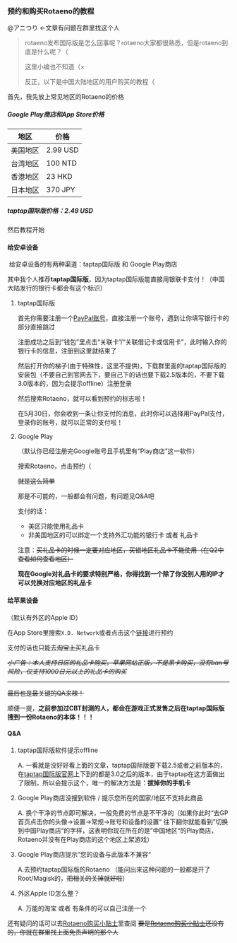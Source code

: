 ### 预约和购买Rotaeno的教程

@アニつり ←文章有问题在群里找这个人

> rotaeno发布国际版是怎么回事呢？rotaeno大家都很熟悉，但是rotaeno到底是什么呢？（
>
> 这里小编也不知道（×
>
> 反正，以下是中国大陆地区的用户购买的教程（

首先，我先放上常见地区的Rotaeno的价格

#####    Google Play商店和App Store价格

| 地区     | 价格     |
| -------- | -------- |
| 美国地区 | 2.99 USD |
| 台湾地区 | 100 NTD  |
| 香港地区 | 23 HKD   |
| 日本地区 | 370 JPY  |

 #####    taptap国际版价格：**2.49 USD**

然后教程开始

#### 给安卓设备

​    给安卓设备的有两种渠道：taptap国际版 和 Google Play商店

​    其中我个人推荐**taptap国际版**，因为taptap国际版能直接用银联卡支付！（中国大陆发行的银行卡都会有这个标识）

1. taptap国际版

   首先你需要注册一个[PayPal账号](https://paypal.com)，直接注册一个账号，遇到让你填写银行卡的部分直接跳过

   注册成功之后到“钱包”里点击“关联卡”/“关联借记卡或信用卡”，此时输入你的银行卡的信息，注册到这里就结束了

   然后打开你的梯子(由于特殊性，这里不提供)，下载群里面的taptap国际版的安装包（不要自己到官网去下，要自己下的话也要下载2.5版本的，不要下载3.0版本的，因为会提示offline）注册登录

   然后搜索Rotaeno，就可以看到预约的标志啦！

   在5月30日，你会收到一条让你支付的消息，此时你可以选择用PayPal支付，登录你的账号，就可以正常的支付啦！

2. Google Play

   （默认你已经注册完Google账号且手机里有“Play商店”这一软件）

   搜索Rotaeno，点击预约（

   ~~就是这么简单~~

   那是不可能的，一般都会有问题，有问题见Q&A吧

   支付的话：

   - 美区只能使用礼品卡
   - 非美国地区的可以绑定一个支持外汇功能的银行卡 或者 礼品卡

   注意：~~买礼品卡的时候一定要对应地区，买错地区礼品卡不能使用（在Q2中查看如何查看地区）~~

   **现在Google对礼品卡的要求特别严格，你得找到一个除了你没别人用的IP才可以兑换对应地区的礼品卡**

#### 给苹果设备

（默认有外区的Apple ID）

在App Store里搜索`X.D. Network`或者点击这个[链接](https://apps.apple.com/app/1614771445)进行预约

支付的话也只能去~~淘宝上~~买礼品卡 

*~~小广告：本人支持日区的礼品卡购买，苹果网站正版，不是黑卡购买，没有ban号风险，仅支持1000日元以上的礼品卡的购买~~*



---

~~最后也是最关键的QA来辣！~~

顺便一提，**之前参加过CBT封测的人，都会在游戏正式发售之后在taptap国际版搜到一份Rotaeno的本体！！！**

#### Q&A

1. taptap国际版软件提示offline

   A. 一看就是没好好看上面的文章，taptap国际版要下载2.5或者之前版本的，在[taptap国际版官网](https://taptap.io)上下到的都是3.0之后的版本，由于taptap在这方面做出了限制，所以会提示这个，唯一的解决方法是：**拔掉你的手机卡**

2. Google Play商店没搜到软件 / 提示您所在的国家/地区不支持此商品

   A. 换个干净的节点即可解决，一般免费的节点是不干净的（如果你此时“去GP首页点击你的头像→设置→常规→账号和设备的设置“ 往下翻你就能看到”切换到中国Play商店“的字样，这表明你现在所在的是”中国地区“的Play商店，Rotaeno并没有在Play商店的这个地区上架游戏）

3. Google Play商店提示”您的设备与此版本不兼容“

   A.去预约taptap国际版的Rotaeno
   （能问出来这种问题的一般都是开了Root/Magisk的，~~把相关的关掉就好啦~~）

4. 外区Apple ID怎么整？

   A. 万能的淘宝 或者 有条件的可以自己注册一个

还有疑问的话可以去[Rotaeno购买小贴士](https://github.com/Gj12138/Rotaeno-buy-for-CNperson/blob/main/Rotaeno%E8%B4%AD%E4%B9%B0%E5%B0%8F%E8%B4%B4%E5%A3%AB.md)里查阅
~~要是[Rotaeno购买小贴士](https://github.com/Gj12138/Rotaeno-buy-for-CNperson/blob/main/Rotaeno%E8%B4%AD%E4%B9%B0%E5%B0%8F%E8%B4%B4%E5%A3%AB.md)还没有的，你就在群里找上面免责声明的那个人~~

